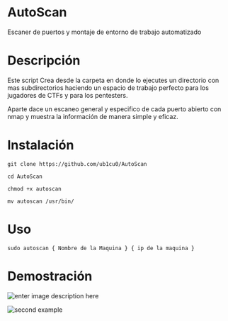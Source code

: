 # AutoScan
Escaner de puertos y montaje de entorno de trabajo automatizado

# Descripción

Este script Crea desde la carpeta en donde lo ejecutes un directorio con mas subdirectorios haciendo un espacio de trabajo perfecto para los jugadores de CTFs y para los pentesters.

Aparte dace un escaneo general y especifico de cada puerto abierto con nmap y muestra la información de manera simple y eficaz.

# Instalación

    git clone https://github.com/ub1cu0/AutoScan
    
    cd AutoScan
    
    chmod +x autoscan
    
    mv autoscan /usr/bin/

# Uso

    sudo autoscan { Nombre de la Maquina } { ip de la maquina }

# Demostración

![enter image description here](https://i.ibb.co/sVmpZRB/imagen-2023-12-08-224026952.png)

![second example](https://i.ibb.co/d0m8MGZ/imagen-2023-12-08-225359596.png)
